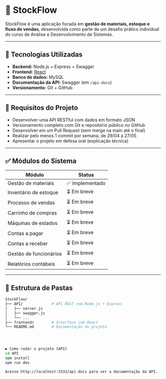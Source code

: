 # 🛒 StockFlow

StockFlow é uma aplicação focada em **gestão de materiais, estoque e fluxo de vendas**, desenvolvida como parte de um desafio prático individual do curso de Análise e Desenvolvimento de Sistemas.

---

## 🚀 Tecnologias Utilizadas

- **Backend:** Node.js + Express + Swagger
- **Frontend:** [React](https://reactjs.org/)
- **Banco de dados:** MySQL
- **Documentação da API:** Swagger (em `/api-docs`)
- **Versionamento:** Git + GitHub

---

## 📌 Requisitos do Projeto

- Desenvolver uma API RESTful com dados em formato JSON
- Versionamento completo com Git e repositório público no GitHub
- Desenvolver em um Pull Request (sem merge na main até o final)
- Realizar pelo menos 1 commit por semana, de 29/04 a 27/05
- Apresentar o projeto em defesa oral (explicação técnica)

---

## ✅ Módulos do Sistema

| Módulo                    | Status          |
|--------------------------|-----------------|
| Gestão de materiais      | ✅ Implementado |
| Inventário de estoque    | ⏳ Em breve      |
| Processo de vendas       | ⏳ Em breve      |
| Carrinho de compras      | ⏳ Em breve      |
| Máquinas de estados      | ⏳ Em breve      |
| Contas a pagar           | ⏳ Em breve      |
| Contas a receber         | ⏳ Em breve      |
| Gestão de funcionários   | ⏳ Em breve      |
| Relatórios contábeis     | ⏳ Em breve      |

---

## 📁 Estrutura de Pastas

```bash
StockFlow/
├── API/             # API REST com Node.js + Express
│   ├── server.js
│   ├── swagger.js
│   └── ...
├── frontend/        # Interface com React
└── README.md        # Documentação do projeto




▶️ Como rodar o projeto (API)
cd API
npm install
npm run dev

Acesse http://localhost:3333/api-docs para ver a documentação da API.